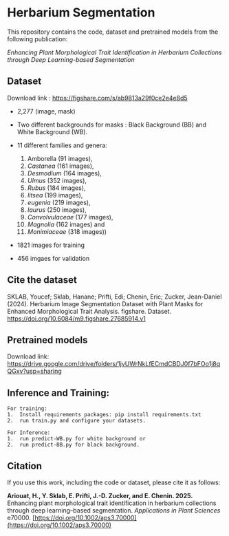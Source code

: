 # Herbarium Segmentation

This repository contains the code,  dataset and pretrained models from the following publication:

*Enhancing Plant Morphological Trait Identification in Herbarium Collections through Deep Learning-based Segmentation*

## Dataset

Download link : https://figshare.com/s/ab9813a29f0ce2e4e8d5

* 2,277 (image, mask)
* Two different backgrounds for masks : Black Background (BB)  and White  Background (WB).
* 11 different families and genera:

	1.  Amborella (91 images), 
	2. *Castanea* (161 images), 
	3. *Desmodium* (164 images), 
	4. *Ulmus* (352 images), 
	5. *Rubus* (184 images), 
	6. *litsea* (199 images),
	7.  *eugenia* (219 images), 
	8. *laurus* (250 images), 
	9. *Convolvulaceae* (177 images),
	10.  *Magnolia* (162 images) and 
	11. *Monimiaceae* (318 images))

* 1821 images for training
* 456 imgaes for validation

## Cite the dataset

SKLAB, Youcef; Sklab, Hanane; Prifti, Edi; Chenin, Eric; Zucker, Jean-Daniel (2024). Herbarium Image Segmentation Dataset with Plant Masks for Enhanced Morphological Trait Analysis. figshare. Dataset. https://doi.org/10.6084/m9.figshare.27685914.v1

## Pretrained models

Download link: https://drive.google.com/drive/folders/1jvUWrNkLfECmdCBDJ0f7bFOo1j8qQGxv?usp=sharing

## Inference and Training: 

	For training: 
	1. 	Install requirements packages: pip install requirements.txt
	2. 	run train.py and configure your datasets. 

	For Inference: 
	1. 	run predict-WB.py for white background or 
	2. 	run predict-BB.py for black background. 




## Citation
If you use this work, including the code or dataset, please cite it as follows:

**Ariouat, H., Y. Sklab, E. Prifti, J.-D. Zucker, and E. Chenin. 2025.** Enhancing plant morphological trait identification in herbarium collections through deep learning–based segmentation. *Applications in Plant Sciences* e70000. [https://doi.org/10.1002/aps3.70000](https://doi.org/10.1002/aps3.70000)

